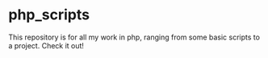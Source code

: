 # php_scripts
This repository is for all my work in php, ranging from some basic scripts to a project. Check it out!
